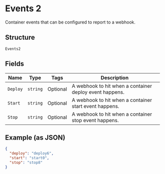 
# Events 2

Container events that can be configured to report to a webhook.

## Structure

`Events2`

## Fields

| Name | Type | Tags | Description |
|  --- | --- | --- | --- |
| `Deploy` | `string` | Optional | A webhook to hit when a container deploy event happens. |
| `Start` | `string` | Optional | A webhook to hit when a container start event happens. |
| `Stop` | `string` | Optional | A webhook to hit when a container stop event happens. |

## Example (as JSON)

```json
{
  "deploy": "deploy6",
  "start": "start0",
  "stop": "stop8"
}
```


